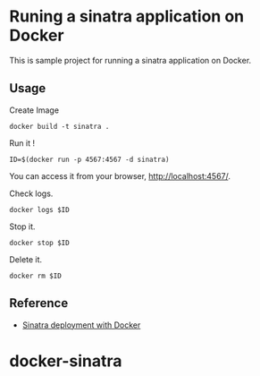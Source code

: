 # Runing a sinatra application on Docker

This is sample project for running a sinatra application on Docker.

## Usage

Create Image

```
docker build -t sinatra .
```

Run it !

```
ID=$(docker run -p 4567:4567 -d sinatra)
```

You can access it from your browser, [http://localhost:4567/](http://localhost:4567/).

Check logs.

```
docker logs $ID
```

Stop it.

```
docker stop $ID
```

Delete it.

```
docker rm $ID
```

## Reference

- [Sinatra deployment with Docker](http://haanto.com/sinatra-deployment-with-docker/)

# docker-sinatra

